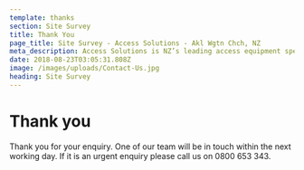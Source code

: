 ```yaml
---
template: thanks
section: Site Survey
title: Thank You
page_title: Site Survey - Access Solutions - Akl Wgtn Chch, NZ
meta_description: Access Solutions is NZ’s leading access equipment specialist. Location &amp; contact info for our Auckland, Wellington & Christchurch branches - Enquire today
date: 2018-08-23T03:05:31.808Z
image: /images/uploads/Contact-Us.jpg
heading: Site Survey
---
```


# Thank you

Thank you for your enquiry. One of our team will be in touch within the next working day. If it is an urgent enquiry please call us on 0800 653 343.
